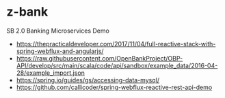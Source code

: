 # z-bank
SB 2.0 Banking Microservices Demo

- https://thepracticaldeveloper.com/2017/11/04/full-reactive-stack-with-spring-webflux-and-angularjs/
- https://raw.githubusercontent.com/OpenBankProject/OBP-API/develop/src/main/scala/code/api/sandbox/example_data/2016-04-28/example_import.json
- https://spring.io/guides/gs/accessing-data-mysql/
- https://github.com/callicoder/spring-webflux-reactive-rest-api-demo
